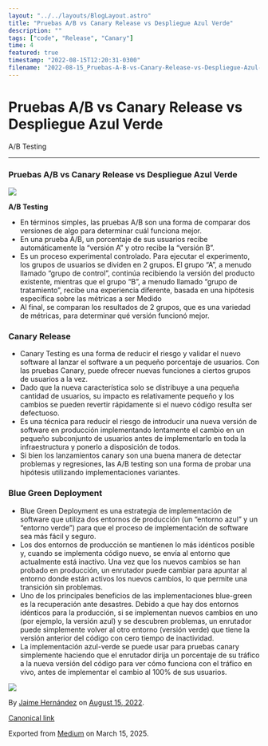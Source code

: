 ```yaml
---
layout: "../../layouts/BlogLayout.astro"
title: "Pruebas A/B vs Canary Release vs Despliegue Azul Verde"
description: ""
tags: ["code", "Release", "Canary"]
time: 4
featured: true
timestamp: "2022-08-15T12:20:31-0300"
filename: "2022-08-15_Pruebas-A-B-vs-Canary-Release-vs-Despliegue-Azul-Verde-9f12904f9aa0"
---
```


Pruebas A/B vs Canary Release vs Despliegue Azul Verde
======================================================

A/B Testing

* * *

### Pruebas A/B vs Canary Release vs Despliegue Azul Verde

![](https://cdn-images-1.medium.com/max/800/0*mJsl9m1NQWqV8-Y2)

**A/B Testing**

*   En términos simples, las pruebas A/B son una forma de comparar dos versiones de algo para determinar cuál funciona mejor.
*   En una prueba A/B, un porcentaje de sus usuarios recibe automáticamente la “versión A” y otro recibe la “versión B”.
*   Es un proceso experimental controlado. Para ejecutar el experimento, los grupos de usuarios se dividen en 2 grupos. El grupo “A”, a menudo llamado “grupo de control”, continúa recibiendo la versión del producto existente, mientras que el grupo “B”, a menudo llamado “grupo de tratamiento”, recibe una experiencia diferente, basada en una hipótesis específica sobre las métricas a ser Medido
*   Al final, se comparan los resultados de 2 grupos, que es una variedad de métricas, para determinar qué versión funcionó mejor.

### Canary Release

*   Canary Testing es una forma de reducir el riesgo y validar el nuevo software al lanzar el software a un pequeño porcentaje de usuarios. Con las pruebas Canary, puede ofrecer nuevas funciones a ciertos grupos de usuarios a la vez.
*   Dado que la nueva característica solo se distribuye a una pequeña cantidad de usuarios, su impacto es relativamente pequeño y los cambios se pueden revertir rápidamente si el nuevo código resulta ser defectuoso.
*   Es una técnica para reducir el riesgo de introducir una nueva versión de software en producción implementando lentamente el cambio en un pequeño subconjunto de usuarios antes de implementarlo en toda la infraestructura y ponerlo a disposición de todos.
*   Si bien los lanzamientos canary son una buena manera de detectar problemas y regresiones, las A/B testing son una forma de probar una hipótesis utilizando implementaciones variantes.

### Blue Green Deployment

*   Blue Green Deployment es una estrategia de implementación de software que utiliza dos entornos de producción (un “entorno azul” y un “entorno verde”) para que el proceso de implementación de software sea más fácil y seguro.
*   Los dos entornos de producción se mantienen lo más idénticos posible y, cuando se implementa código nuevo, se envía al entorno que actualmente está inactivo. Una vez que los nuevos cambios se han probado en producción, un enrutador puede cambiar para apuntar al entorno donde están activos los nuevos cambios, lo que permite una transición sin problemas.
*   Uno de los principales beneficios de las implementaciones blue-green es la recuperación ante desastres. Debido a que hay dos entornos idénticos para la producción, si se implementan nuevos cambios en uno (por ejemplo, la versión azul) y se descubren problemas, un enrutador puede simplemente volver al otro entorno (versión verde) que tiene la versión anterior del código con cero tiempo de inactividad.
*   La implementación azul-verde se puede usar para pruebas canary simplemente haciendo que el enrutador dirija un porcentaje de su tráfico a la nueva versión del código para ver cómo funciona con el tráfico en vivo, antes de implementar el cambio al 100% de sus usuarios.

![](https://cdn-images-1.medium.com/max/800/0*mJsl9m1NQWqV8-Y2)

By [Jaime Hernández](https://medium.com/@devjaime) on [August 15, 2022](https://medium.com/p/9f12904f9aa0).

[Canonical link](https://medium.com/@devjaime/a-b-testing-vs-canary-release-vs-blue-green-deployment-9f12904f9aa0)

Exported from [Medium](https://medium.com) on March 15, 2025.